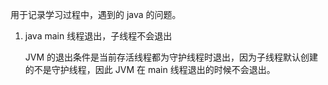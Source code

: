 用于记录学习过程中，遇到的 java 的问题。

1. java main 线程退出，子线程不会退出

   JVM 的退出条件是当前存活线程都为守护线程时退出，因为子线程默认创建的不是守护线程，因此 JVM 在 main 线程退出的时候不会退出。